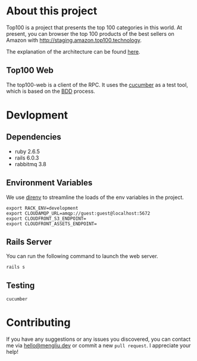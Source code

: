 # About this project
Top100 is a project that presents the top 100 categories in this world. At present, you can browser the top 100 products of the best sellers on Amazon with http://staging.amazon.top100.technology.

The explanation of the architecture can be found [here](https://github.com/LiamYabou/top100-scrapy/wiki/Architecture).

## Top100 Web
The top100-web is a client of the RPC. It uses the [cucumber](https://cucumber.io/docs/guides/overview/) as a test tool, which is based on the [BDD](https://cucumber.io/docs/bdd/) process.

# Devlopment
## Dependencies
- ruby 2.6.5
- rails 6.0.3
- rabbitmq 3.8

## Environment Variables
We use [direnv](https://direnv.net/) to streamline the loads of the env variables in the project.
```
export RACK_ENV=development
export CLOUDAMQP_URL=amqp://guest:guest@localhost:5672
export CLOUDFRONT_S3_ENDPOINT=
export CLOUDFRONT_ASSETS_ENDPOINT=
```

## Rails Server
You can run the following command to launch the web server.
```
rails s
```

## Testing
```
cucumber
```

# Contributing
If you have any suggestions or any issues you discovered, you can contact me via hello@mengliu.dev or commit a new `pull request`. I appreciate your help!
